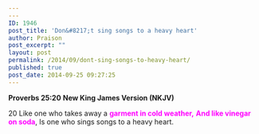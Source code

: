 ```yaml
---
---
ID: 1946
post_title: 'Don&#8217;t sing songs to a heavy heart'
author: Praison
post_excerpt: ""
layout: post
permalink: /2014/09/dont-sing-songs-to-heavy-heart/
published: true
post_date: 2014-09-25 09:27:25
---
```

<strong>Proverbs 25:20</strong>
<strong> New King James Version (NKJV)</strong>

20 Like one who takes away a <span style="color: #ff00ff;"><strong>garment in cold weather,</strong></span>
<span style="color: #ff00ff;"><strong> And like vinegar on soda</strong></span>,
Is one who sings songs to a heavy heart.